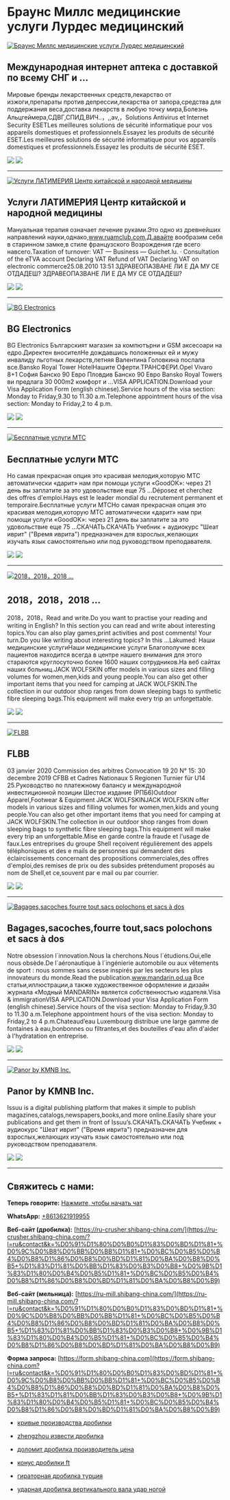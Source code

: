 # Браунс Миллс медицинские услуги Лурдес медицинский

<a href="https://swt.shibang-china.com/?l=ru&img&k=%D0%91%D1%80%D0%B0%D1%83%D0%BD%D1%81+%D0%9C%D0%B8%D0%BB%D0%BB%D1%81+%D0%BC%D0%B5%D0%B4%D0%B8%D1%86%D0%B8%D0%BD%D1%81%D0%BA%D0%B8%D0%B5+%D1%83%D1%81%D0%BB%D1%83%D0%B3%D0%B8+%D0%9B%D1%83%D1%80%D0%B4%D0%B5%D1%81+%D0%BC%D0%B5%D0%B4%D0%B8%D1%86%D0%B8%D0%BD%D1%81%D0%BA%D0%B8%D0%B9" target="_blank">![Браунс Миллс медицинские услуги Лурдес медицинский](http://static.shibang-china.com/all-800x300/328.jpg)</a>

## Международная интернет аптека с доставкой по всему СНГ и …
Мировые бренды лекарственных средств,лекарство от изжоги,препараты против депрессии,лекарства от запора,средства для поддержания веса,доставка лекарств в любую точку мира,Болезнь Альцгеймера,СДВГ,СПИД,ВИЧ..，,,av,，Solutions Antivirus et Internet Security ESETLes meilleures solutions de s&#233;curit&#233; informatique pour vos appareils domestiques et professionnels.Essayez les produits de s&#233;curit&#233; ESET.Les meilleures solutions de s&#233;curit&#233; informatique pour vos appareils domestiques et professionnels.Essayez les produits de s&#233;curit&#233; ESET.


<a href="https://whatsapp.shibangsoft.com/WhatsApp.php" target="_blank" title="WhatsApp">![](http://static.shibang-china.com/icon/whatsapp.png)</a> <a href="https://swt.shibang-china.com/?l=ru&icon&k=%D0%91%D1%80%D0%B0%D1%83%D0%BD%D1%81+%D0%9C%D0%B8%D0%BB%D0%BB%D1%81+%D0%BC%D0%B5%D0%B4%D0%B8%D1%86%D0%B8%D0%BD%D1%81%D0%BA%D0%B8%D0%B5+%D1%83%D1%81%D0%BB%D1%83%D0%B3%D0%B8+%D0%9B%D1%83%D1%80%D0%B4%D0%B5%D1%81+%D0%BC%D0%B5%D0%B4%D0%B8%D1%86%D0%B8%D0%BD%D1%81%D0%BA%D0%B8%D0%B9" target="_blank">![](http://static.shibang-china.com/icon/chat-ru.png)</a>

---

<a href="https://swt.shibang-china.com/?l=ru&img&k=%D0%91%D1%80%D0%B0%D1%83%D0%BD%D1%81+%D0%9C%D0%B8%D0%BB%D0%BB%D1%81+%D0%BC%D0%B5%D0%B4%D0%B8%D1%86%D0%B8%D0%BD%D1%81%D0%BA%D0%B8%D0%B5+%D1%83%D1%81%D0%BB%D1%83%D0%B3%D0%B8+%D0%9B%D1%83%D1%80%D0%B4%D0%B5%D1%81+%D0%BC%D0%B5%D0%B4%D0%B8%D1%86%D0%B8%D0%BD%D1%81%D0%BA%D0%B8%D0%B9" target="_blank">![Услуги ЛАТИМЕРИЯ Центр китайской и народной медицины](http://static.shibang-china.com/all-800x300/60.jpg)</a>

## Услуги ЛАТИМЕРИЯ Центр китайской и народной медицины
Мануальная терапия означает лечение руками.Это одно из древнейших направлений науки,однако,www.ruamclub.com.Д.авайте вообразим себя в старинном замке,в стиле французского Возрождения где всего навсего.Taxation of turnover: VAT — Business — Guichet.lu.&nbsp;&#0183;&#32;Consultation of the eTVA account Declaring VAT Refund of VAT Declaring VAT on electronic commerce25.08.2010 13:51 ЗДРАВЕОПАЗВАНЕ ЛИ Е ДА МУ СЕ ОТДАДЕШ? ЗДРАВЕОПАЗВАНЕ ЛИ Е ДА МУ СЕ ОТДАДЕШ?


<a href="https://whatsapp.shibangsoft.com/WhatsApp.php" target="_blank" title="WhatsApp">![](http://static.shibang-china.com/icon/whatsapp.png)</a> <a href="https://swt.shibang-china.com/?l=ru&icon&k=%D0%91%D1%80%D0%B0%D1%83%D0%BD%D1%81+%D0%9C%D0%B8%D0%BB%D0%BB%D1%81+%D0%BC%D0%B5%D0%B4%D0%B8%D1%86%D0%B8%D0%BD%D1%81%D0%BA%D0%B8%D0%B5+%D1%83%D1%81%D0%BB%D1%83%D0%B3%D0%B8+%D0%9B%D1%83%D1%80%D0%B4%D0%B5%D1%81+%D0%BC%D0%B5%D0%B4%D0%B8%D1%86%D0%B8%D0%BD%D1%81%D0%BA%D0%B8%D0%B9" target="_blank">![](http://static.shibang-china.com/icon/chat-ru.png)</a>

---

<a href="https://swt.shibang-china.com/?l=ru&img&k=%D0%91%D1%80%D0%B0%D1%83%D0%BD%D1%81+%D0%9C%D0%B8%D0%BB%D0%BB%D1%81+%D0%BC%D0%B5%D0%B4%D0%B8%D1%86%D0%B8%D0%BD%D1%81%D0%BA%D0%B8%D0%B5+%D1%83%D1%81%D0%BB%D1%83%D0%B3%D0%B8+%D0%9B%D1%83%D1%80%D0%B4%D0%B5%D1%81+%D0%BC%D0%B5%D0%B4%D0%B8%D1%86%D0%B8%D0%BD%D1%81%D0%BA%D0%B8%D0%B9" target="_blank">![BG Electronics](http://static.shibang-china.com/all-800x300/1032.jpg)</a>

## BG Electronics
BG Electronics Българският магазин за компютърни и GSM аксесоари на едро.Директен вносителНе дождавшись положенных ей и мужу инвалиду льготных лекарств,летняя Валентина Головкина послала все.Bansko Royal Tower HotelНашите Оферти.ТРАНСФЕРИ.Opel Vivaro 8+1 София Банско 90 Евро Пловдив Банско 90 Евро  Bansko Royal Towers ви предлага 30 000m2 комфорт и …VISA APPLICATION.Download your Visa Application Form (english chinese).Service hours of the visa section: Monday to Friday,9.30 to 11.30 a.m.Telephone appointment hours of the visa section: Monday to Friday,2 to 4 p.m.


<a href="https://whatsapp.shibangsoft.com/WhatsApp.php" target="_blank" title="WhatsApp">![](http://static.shibang-china.com/icon/whatsapp.png)</a> <a href="https://swt.shibang-china.com/?l=ru&icon&k=%D0%91%D1%80%D0%B0%D1%83%D0%BD%D1%81+%D0%9C%D0%B8%D0%BB%D0%BB%D1%81+%D0%BC%D0%B5%D0%B4%D0%B8%D1%86%D0%B8%D0%BD%D1%81%D0%BA%D0%B8%D0%B5+%D1%83%D1%81%D0%BB%D1%83%D0%B3%D0%B8+%D0%9B%D1%83%D1%80%D0%B4%D0%B5%D1%81+%D0%BC%D0%B5%D0%B4%D0%B8%D1%86%D0%B8%D0%BD%D1%81%D0%BA%D0%B8%D0%B9" target="_blank">![](http://static.shibang-china.com/icon/chat-ru.png)</a>

---

<a href="https://swt.shibang-china.com/?l=ru&img&k=%D0%91%D1%80%D0%B0%D1%83%D0%BD%D1%81+%D0%9C%D0%B8%D0%BB%D0%BB%D1%81+%D0%BC%D0%B5%D0%B4%D0%B8%D1%86%D0%B8%D0%BD%D1%81%D0%BA%D0%B8%D0%B5+%D1%83%D1%81%D0%BB%D1%83%D0%B3%D0%B8+%D0%9B%D1%83%D1%80%D0%B4%D0%B5%D1%81+%D0%BC%D0%B5%D0%B4%D0%B8%D1%86%D0%B8%D0%BD%D1%81%D0%BA%D0%B8%D0%B9" target="_blank">![Бесплатные услуги МТС](http://static.shibang-china.com/all-800x300/737.jpg)</a>

## Бесплатные услуги МТС
Но самая прекрасная опция это красивая мелодия,которую МТС автоматически &#171;дарит&#187; нам при помощи услуги &#171;GoodOK&#187;: через 21 день вы заплатите за это удовольствие еще 75 …D&#233;posez et cherchez des offres d'emploi.Hays est le leader mondial du recrutement permanent et temporaire.Бесплатные услуги МТСНо самая прекрасная опция это красивая мелодия,которую МТС автоматически &#171;дарит&#187; нам при помощи услуги &#171;GoodOK&#187;: через 21 день вы заплатите за это удовольствие еще 75 …СКАЧАТЬ.СКАЧАТЬ Учебник + аудиокурс &quot;Шеат иврит&quot; (&quot;Время иврита&quot;) предназначен для взрослых,желающих изучать язык самостоятельно или под руководством преподавателя.


<a href="https://whatsapp.shibangsoft.com/WhatsApp.php" target="_blank" title="WhatsApp">![](http://static.shibang-china.com/icon/whatsapp.png)</a> <a href="https://swt.shibang-china.com/?l=ru&icon&k=%D0%91%D1%80%D0%B0%D1%83%D0%BD%D1%81+%D0%9C%D0%B8%D0%BB%D0%BB%D1%81+%D0%BC%D0%B5%D0%B4%D0%B8%D1%86%D0%B8%D0%BD%D1%81%D0%BA%D0%B8%D0%B5+%D1%83%D1%81%D0%BB%D1%83%D0%B3%D0%B8+%D0%9B%D1%83%D1%80%D0%B4%D0%B5%D1%81+%D0%BC%D0%B5%D0%B4%D0%B8%D1%86%D0%B8%D0%BD%D1%81%D0%BA%D0%B8%D0%B9" target="_blank">![](http://static.shibang-china.com/icon/chat-ru.png)</a>

---

<a href="https://swt.shibang-china.com/?l=ru&img&k=%D0%91%D1%80%D0%B0%D1%83%D0%BD%D1%81+%D0%9C%D0%B8%D0%BB%D0%BB%D1%81+%D0%BC%D0%B5%D0%B4%D0%B8%D1%86%D0%B8%D0%BD%D1%81%D0%BA%D0%B8%D0%B5+%D1%83%D1%81%D0%BB%D1%83%D0%B3%D0%B8+%D0%9B%D1%83%D1%80%D0%B4%D0%B5%D1%81+%D0%BC%D0%B5%D0%B4%D0%B8%D1%86%D0%B8%D0%BD%D1%81%D0%BA%D0%B8%D0%B9" target="_blank">![2018，2018，2018 …](http://static.shibang-china.com/all-800x300/910.jpg)</a>

## 2018，2018，2018 …
2018，2018，Read and write.Do you want to practise your reading and writing in English? In this section you can read and write about interesting topics.You can also play games,print activities and post comments! Your turn.Do you like writing about interesting topics? In this …Lakumed: Наши медицинские услугиНаши медицинские услуги Благополучие всех пациентов находится всегда в центре нашего внимания для этого стараются круглосуточно более 1600 наших сотрудников.На веб сайтах наших больниц.JACK WOLFSKIN offer models in various sizes and filling volumes for women,men,kids and young people.You can also get other important items that you need for camping at JACK WOLFSKIN.The collection in our outdoor shop ranges from down sleeping bags to synthetic fibre sleeping bags.This equipment will make every trip an unforgettable.


<a href="https://whatsapp.shibangsoft.com/WhatsApp.php" target="_blank" title="WhatsApp">![](http://static.shibang-china.com/icon/whatsapp.png)</a> <a href="https://swt.shibang-china.com/?l=ru&icon&k=%D0%91%D1%80%D0%B0%D1%83%D0%BD%D1%81+%D0%9C%D0%B8%D0%BB%D0%BB%D1%81+%D0%BC%D0%B5%D0%B4%D0%B8%D1%86%D0%B8%D0%BD%D1%81%D0%BA%D0%B8%D0%B5+%D1%83%D1%81%D0%BB%D1%83%D0%B3%D0%B8+%D0%9B%D1%83%D1%80%D0%B4%D0%B5%D1%81+%D0%BC%D0%B5%D0%B4%D0%B8%D1%86%D0%B8%D0%BD%D1%81%D0%BA%D0%B8%D0%B9" target="_blank">![](http://static.shibang-china.com/icon/chat-ru.png)</a>

---

<a href="https://swt.shibang-china.com/?l=ru&img&k=%D0%91%D1%80%D0%B0%D1%83%D0%BD%D1%81+%D0%9C%D0%B8%D0%BB%D0%BB%D1%81+%D0%BC%D0%B5%D0%B4%D0%B8%D1%86%D0%B8%D0%BD%D1%81%D0%BA%D0%B8%D0%B5+%D1%83%D1%81%D0%BB%D1%83%D0%B3%D0%B8+%D0%9B%D1%83%D1%80%D0%B4%D0%B5%D1%81+%D0%BC%D0%B5%D0%B4%D0%B8%D1%86%D0%B8%D0%BD%D1%81%D0%BA%D0%B8%D0%B9" target="_blank">![FLBB](http://static.shibang-china.com/all-800x300/844.jpg)</a>

## FLBB
03 janvier 2020 Commission des arbitres Convocation 19 20 N&#176; 15: 30 decembre 2019 CFBB et Cadres Nationaux 5 Regionen Turnier f&#252;r U14 25.Руководство по платежному балансу и международной инвестиционной позиции Шестое издание (РПБ6)Outdoor Apparel,Footwear &amp; Equipment JACK WOLFSKINJACK WOLFSKIN offer models in various sizes and filling volumes for women,men,kids and young people.You can also get other important items that you need for camping at JACK WOLFSKIN.The collection in our outdoor shop ranges from down sleeping bags to synthetic fibre sleeping bags.This equipment will make every trip an unforgettable.Mise en garde contre la fraude et l'usage de faux.Les entreprises du groupe Shell re&#231;oivent r&#233;guli&#232;rement des appels t&#233;l&#233;phoniques et des e mails de personnes qui demandent des &#233;claircissements concernant des propositions commerciales,des offres d'emploi,des remises de prix ou des subsides pr&#233;tendument propos&#233;s au nom de Shell,et ce,souvent par e mail ou par courrier.


<a href="https://whatsapp.shibangsoft.com/WhatsApp.php" target="_blank" title="WhatsApp">![](http://static.shibang-china.com/icon/whatsapp.png)</a> <a href="https://swt.shibang-china.com/?l=ru&icon&k=%D0%91%D1%80%D0%B0%D1%83%D0%BD%D1%81+%D0%9C%D0%B8%D0%BB%D0%BB%D1%81+%D0%BC%D0%B5%D0%B4%D0%B8%D1%86%D0%B8%D0%BD%D1%81%D0%BA%D0%B8%D0%B5+%D1%83%D1%81%D0%BB%D1%83%D0%B3%D0%B8+%D0%9B%D1%83%D1%80%D0%B4%D0%B5%D1%81+%D0%BC%D0%B5%D0%B4%D0%B8%D1%86%D0%B8%D0%BD%D1%81%D0%BA%D0%B8%D0%B9" target="_blank">![](http://static.shibang-china.com/icon/chat-ru.png)</a>

---

<a href="https://swt.shibang-china.com/?l=ru&img&k=%D0%91%D1%80%D0%B0%D1%83%D0%BD%D1%81+%D0%9C%D0%B8%D0%BB%D0%BB%D1%81+%D0%BC%D0%B5%D0%B4%D0%B8%D1%86%D0%B8%D0%BD%D1%81%D0%BA%D0%B8%D0%B5+%D1%83%D1%81%D0%BB%D1%83%D0%B3%D0%B8+%D0%9B%D1%83%D1%80%D0%B4%D0%B5%D1%81+%D0%BC%D0%B5%D0%B4%D0%B8%D1%86%D0%B8%D0%BD%D1%81%D0%BA%D0%B8%D0%B9" target="_blank">![Bagages,sacoches,fourre tout,sacs polochons et sacs &#224; dos](http://static.shibang-china.com/all-800x300/651.jpg)</a>

## Bagages,sacoches,fourre tout,sacs polochons et sacs &#224; dos
Notre obsession l&#180;innovation.Nous la cherchons.Nous l&#180;&#233;tudions.Oui,elle nous obs&#232;de.De l&#180;a&#233;ronautique &#224; l&#180;ing&#233;nierie automobile ou aux v&#234;tements de sport : nous sommes sans cesse inspir&#233;s par les secteurs les plus innovateurs du monde.Read the publication.www.mandarin.od.ua Все статьи,иллюстрации,а также художественное оформление и дизайн журнала &#171;Модный MANDARIN&#187; является собственностью издателя.Visa &amp; immigrationVISA APPLICATION.Download your Visa Application Form (english chinese).Service hours of the visa section: Monday to Friday,9.30 to 11.30 a.m.Telephone appointment hours of the visa section: Monday to Friday,2 to 4 p.m.Chateaud’eau Luxembourg distribue une large gamme de fontaines &#224; eau,bonbonnes ou filtrantes,et des bouteilles d'eau afin d'aider &#224; l'hydratation en entreprise.


<a href="https://whatsapp.shibangsoft.com/WhatsApp.php" target="_blank" title="WhatsApp">![](http://static.shibang-china.com/icon/whatsapp.png)</a> <a href="https://swt.shibang-china.com/?l=ru&icon&k=%D0%91%D1%80%D0%B0%D1%83%D0%BD%D1%81+%D0%9C%D0%B8%D0%BB%D0%BB%D1%81+%D0%BC%D0%B5%D0%B4%D0%B8%D1%86%D0%B8%D0%BD%D1%81%D0%BA%D0%B8%D0%B5+%D1%83%D1%81%D0%BB%D1%83%D0%B3%D0%B8+%D0%9B%D1%83%D1%80%D0%B4%D0%B5%D1%81+%D0%BC%D0%B5%D0%B4%D0%B8%D1%86%D0%B8%D0%BD%D1%81%D0%BA%D0%B8%D0%B9" target="_blank">![](http://static.shibang-china.com/icon/chat-ru.png)</a>

---

<a href="https://swt.shibang-china.com/?l=ru&img&k=%D0%91%D1%80%D0%B0%D1%83%D0%BD%D1%81+%D0%9C%D0%B8%D0%BB%D0%BB%D1%81+%D0%BC%D0%B5%D0%B4%D0%B8%D1%86%D0%B8%D0%BD%D1%81%D0%BA%D0%B8%D0%B5+%D1%83%D1%81%D0%BB%D1%83%D0%B3%D0%B8+%D0%9B%D1%83%D1%80%D0%B4%D0%B5%D1%81+%D0%BC%D0%B5%D0%B4%D0%B8%D1%86%D0%B8%D0%BD%D1%81%D0%BA%D0%B8%D0%B9" target="_blank">![Panor by KMNB Inc.](http://static.shibang-china.com/all-800x300/1391.jpg)</a>

## Panor by KMNB Inc.
Issuu is a digital publishing platform that makes it simple to publish magazines,catalogs,newspapers,books,and more online.Easily share your publications and get them in front of Issuu’s.СКАЧАТЬ.СКАЧАТЬ Учебник + аудиокурс &quot;Шеат иврит&quot; (&quot;Время иврита&quot;) предназначен для взрослых,желающих изучать язык самостоятельно или под руководством преподавателя.

<a href="https://whatsapp.shibangsoft.com/WhatsApp.php" target="_blank" title="WhatsApp">![](http://static.shibang-china.com/icon/whatsapp.png)</a> <a href="https://swt.shibang-china.com/?l=ru&icon&k=%D0%91%D1%80%D0%B0%D1%83%D0%BD%D1%81+%D0%9C%D0%B8%D0%BB%D0%BB%D1%81+%D0%BC%D0%B5%D0%B4%D0%B8%D1%86%D0%B8%D0%BD%D1%81%D0%BA%D0%B8%D0%B5+%D1%83%D1%81%D0%BB%D1%83%D0%B3%D0%B8+%D0%9B%D1%83%D1%80%D0%B4%D0%B5%D1%81+%D0%BC%D0%B5%D0%B4%D0%B8%D1%86%D0%B8%D0%BD%D1%81%D0%BA%D0%B8%D0%B9" target="_blank">![](http://static.shibang-china.com/icon/chat-ru.png)</a>

---
## Свяжитесь с нами:

**Теперь говорите:** [Нажмите, чтобы начать чат](https://swt.shibang-china.com?l=ru&contact&k=%D0%91%D1%80%D0%B0%D1%83%D0%BD%D1%81+%D0%9C%D0%B8%D0%BB%D0%BB%D1%81+%D0%BC%D0%B5%D0%B4%D0%B8%D1%86%D0%B8%D0%BD%D1%81%D0%BA%D0%B8%D0%B5+%D1%83%D1%81%D0%BB%D1%83%D0%B3%D0%B8+%D0%9B%D1%83%D1%80%D0%B4%D0%B5%D1%81+%D0%BC%D0%B5%D0%B4%D0%B8%D1%86%D0%B8%D0%BD%D1%81%D0%BA%D0%B8%D0%B9)

**WhatsApp:**  [+8613621919955](https://whatsapp.shibangsoft.com/WhatsApp.php)

**Веб-сайт (дробилка):** [https://ru-crusher.shibang-china.com/](https://ru-crusher.shibang-china.com/?l=ru&contact&k=%D0%91%D1%80%D0%B0%D1%83%D0%BD%D1%81+%D0%9C%D0%B8%D0%BB%D0%BB%D1%81+%D0%BC%D0%B5%D0%B4%D0%B8%D1%86%D0%B8%D0%BD%D1%81%D0%BA%D0%B8%D0%B5+%D1%83%D1%81%D0%BB%D1%83%D0%B3%D0%B8+%D0%9B%D1%83%D1%80%D0%B4%D0%B5%D1%81+%D0%BC%D0%B5%D0%B4%D0%B8%D1%86%D0%B8%D0%BD%D1%81%D0%BA%D0%B8%D0%B9)

**Веб-сайт (мельница):** [https://ru-mill.shibang-china.com/](https://ru-mill.shibang-china.com/?l=ru&contact&k=%D0%91%D1%80%D0%B0%D1%83%D0%BD%D1%81+%D0%9C%D0%B8%D0%BB%D0%BB%D1%81+%D0%BC%D0%B5%D0%B4%D0%B8%D1%86%D0%B8%D0%BD%D1%81%D0%BA%D0%B8%D0%B5+%D1%83%D1%81%D0%BB%D1%83%D0%B3%D0%B8+%D0%9B%D1%83%D1%80%D0%B4%D0%B5%D1%81+%D0%BC%D0%B5%D0%B4%D0%B8%D1%86%D0%B8%D0%BD%D1%81%D0%BA%D0%B8%D0%B9)

**Форма запроса:** [https://form.shibang-china.com](https://form.shibang-china.com?l=ru&contact&k=%D0%91%D1%80%D0%B0%D1%83%D0%BD%D1%81+%D0%9C%D0%B8%D0%BB%D0%BB%D1%81+%D0%BC%D0%B5%D0%B4%D0%B8%D1%86%D0%B8%D0%BD%D1%81%D0%BA%D0%B8%D0%B5+%D1%83%D1%81%D0%BB%D1%83%D0%B3%D0%B8+%D0%9B%D1%83%D1%80%D0%B4%D0%B5%D1%81+%D0%BC%D0%B5%D0%B4%D0%B8%D1%86%D0%B8%D0%BD%D1%81%D0%BA%D0%B8%D0%B9)

* [кривые производства дробилки](../124/%D0%BA%D1%80%D0%B8%D0%B2%D1%8B%D0%B5%20%D0%BF%D1%80%D0%BE%D0%B8%D0%B7%D0%B2%D0%BE%D0%B4%D1%81%D1%82%D0%B2%D0%B0%20%D0%B4%D1%80%D0%BE%D0%B1%D0%B8%D0%BB%D0%BA%D0%B8.md)

* [zhengzhou извести дробилка](../124/zhengzhou%20%D0%B8%D0%B7%D0%B2%D0%B5%D1%81%D1%82%D0%B8%20%D0%B4%D1%80%D0%BE%D0%B1%D0%B8%D0%BB%D0%BA%D0%B0.md)

* [доломит дробилка производитель цена](../122/%D0%B4%D0%BE%D0%BB%D0%BE%D0%BC%D0%B8%D1%82%20%D0%B4%D1%80%D0%BE%D0%B1%D0%B8%D0%BB%D0%BA%D0%B0%20%D0%BF%D1%80%D0%BE%D0%B8%D0%B7%D0%B2%D0%BE%D0%B4%D0%B8%D1%82%D0%B5%D0%BB%D1%8C%20%D1%86%D0%B5%D0%BD%D0%B0.md)

* [конус дробилки ft](../123/%D0%BA%D0%BE%D0%BD%D1%83%D1%81%20%D0%B4%D1%80%D0%BE%D0%B1%D0%B8%D0%BB%D0%BA%D0%B8%20ft.md)

* [гираторная дробилка турция](../124/%D0%B3%D0%B8%D1%80%D0%B0%D1%82%D0%BE%D1%80%D0%BD%D0%B0%D1%8F%20%D0%B4%D1%80%D0%BE%D0%B1%D0%B8%D0%BB%D0%BA%D0%B0%20%D1%82%D1%83%D1%80%D1%86%D0%B8%D1%8F.md)

* [ударная дробилка вертикального вала удар ногой](../121/%D1%83%D0%B4%D0%B0%D1%80%D0%BD%D0%B0%D1%8F%20%D0%B4%D1%80%D0%BE%D0%B1%D0%B8%D0%BB%D0%BA%D0%B0%20%D0%B2%D0%B5%D1%80%D1%82%D0%B8%D0%BA%D0%B0%D0%BB%D1%8C%D0%BD%D0%BE%D0%B3%D0%BE%20%D0%B2%D0%B0%D0%BB%D0%B0%20%D1%83%D0%B4%D0%B0%D1%80%20%D0%BD%D0%BE%D0%B3%D0%BE%D0%B9.md)